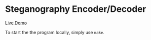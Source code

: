 # Steganography Encoder/Decoder

[Live Demo](https://github.com/anuragbanerjee/steganography/src)

To start the the program locally, simply use `make`.
